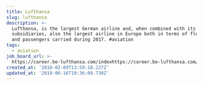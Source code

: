 ```yaml
---
title: Lufthansa
slug: lufthansa
description: >-
  Lufthansa, is the largest German airline and, when combined with its
  subsidiaries, also the largest airline in Europe both in terms of fleet size
  and passengers carried during 2017. #aviation
tags:
  - aviation
job_board_url: >-
  https://career.be-lufthansa.com/indexhttps://career.be-lufthansa.com/index.php?&search_criterion_keyword=berlin.php?&search_criterion_keyword=berlin
created_at: '2018-02-09T13:59:18.227Z'
updated_at: '2019-06-16T10:36:09.730Z'
---
```

